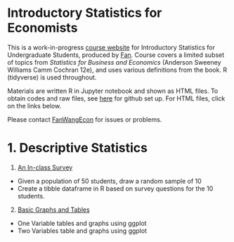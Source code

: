 
# Introductory Statistics for Economists

This is a work-in-progress [course website](https://fanwangecon.github.io/Stat4Econ/) for Introductory Statistics for Undergraduate Students, produced by [Fan](https://fanwangecon.github.io/). Course covers a limited subset of topics from *Statistics for Business and Economics* (Anderson Sweeney Williams Camm Cochran 12e), and uses various definitions from the book. R (tidyverse) is used throughout.

Materials are written R in Jupyter notebook and shown as HTML files. To obtain codes and raw files, see [here](docs/gitsetup.md) for github set up. For HTML files, click on the links below.

Please contact [FanWangEcon](https://fanwangecon.github.io/) for issues or problems.

# 1. Descriptive Statistics

1. [An In-class Survey](survey/classsurvey.html)
  - Given a population of 50 students, draw a random sample of 10
  - Create a tibble dataframe in R based on survey questions for the 10 students.
2. [Basic Graphs and Tables](descriptive/BasicGraphsTables.html)
  - One Variable tables and graphs using ggplot
  - Two Variables table and graphs using ggplot
